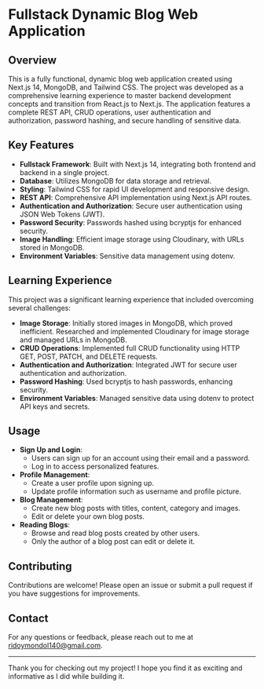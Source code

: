 # Fullstack Dynamic Blog Web Application

## Overview

This is a fully functional, dynamic blog web application created using Next.js 14, MongoDB, and Tailwind CSS. The project was developed as a comprehensive learning experience to master backend development concepts and transition from React.js to Next.js. The application features a complete REST API, CRUD operations, user authentication and authorization, password hashing, and secure handling of sensitive data.

## Key Features

- **Fullstack Framework**: Built with Next.js 14, integrating both frontend and backend in a single project.
- **Database**: Utilizes MongoDB for data storage and retrieval.
- **Styling**: Tailwind CSS for rapid UI development and responsive design.
- **REST API**: Comprehensive API implementation using Next.js API routes.
- **Authentication and Authorization**: Secure user authentication using JSON Web Tokens (JWT).
- **Password Security**: Passwords hashed using bcryptjs for enhanced security.
- **Image Handling**: Efficient image storage using Cloudinary, with URLs stored in MongoDB.
- **Environment Variables**: Sensitive data management using dotenv.

## Learning Experience

This project was a significant learning experience that included overcoming several challenges:

- **Image Storage**: Initially stored images in MongoDB, which proved inefficient. Researched and implemented Cloudinary for image storage and managed URLs in MongoDB.
- **CRUD Operations**: Implemented full CRUD functionality using HTTP GET, POST, PATCH, and DELETE requests.
- **Authentication and Authorization**: Integrated JWT for secure user authentication and authorization.
- **Password Hashing**: Used bcryptjs to hash passwords, enhancing security.
- **Environment Variables**: Managed sensitive data using dotenv to protect API keys and secrets.

## Usage

- **Sign Up and Login**: 
  - Users can sign up for an account using their email and a password.
  - Log in to access personalized features.
- **Profile Management**:
  - Create a user profile upon signing up.
  - Update profile information such as username and profile picture.
- **Blog Management**:
  - Create new blog posts with titles, content, category and images.
  - Edit or delete your own blog posts.
- **Reading Blogs**:
  - Browse and read blog posts created by other users.
  - Only the author of a blog post can edit or delete it.

## Contributing

Contributions are welcome! Please open an issue or submit a pull request if you have suggestions for improvements.

## Contact

For any questions or feedback, please reach out to me at [ridoymondol140@gmail.com](mailto:ridoymondol140@gmail.com).

---

Thank you for checking out my project! I hope you find it as exciting and informative as I did while building it.
